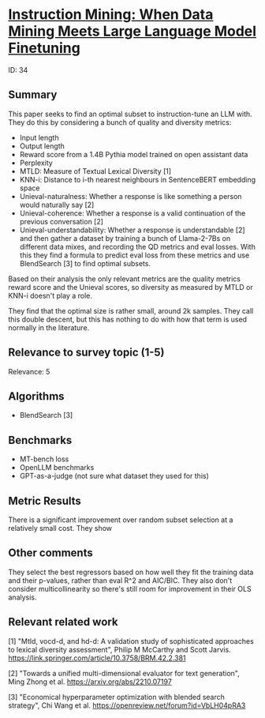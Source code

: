 # [Instruction Mining: When Data Mining Meets Large Language Model Finetuning](https://arxiv.org/abs/2307.06290)

ID: 34

## Summary

This paper seeks to find an optimal subset to instruction-tune an LLM with. They do this by considering a bunch of quality and diversity metrics:
- Input length
- Output length
- Reward score from a 1.4B Pythia model trained on open assistant data
- Perplexity
- MTLD: Measure of Textual Lexical Diversity [1]
- KNN-i: Distance to i-th nearest neighbours in SentenceBERT embedding space
- Unieval-naturalness: Whether a response is like something a person would naturally say [2]
- Unieval-coherence: Whether a response is a valid continuation of the previous conversation [2]
- Unieval-understandability: Whether a response is understandable [2]
and then gather a dataset by training a bunch of Llama-2-7Bs on different data mixes, and recording the QD metrics and eval losses. With this they find a formula to predict eval loss from these metrics and use BlendSearch [3] to find optimal subsets.

Based on their analysis the only relevant metrics are the quality metrics reward score and the Unieval scores, so diversity as measured by MTLD or KNN-i doesn't play a role.

They find that the optimal size is rather small, around 2k samples. They call this double descent, but this has nothing to do with how that term is used normally in the literature.

## Relevance to survey topic (1-5)

Relevance: 5

## Algorithms

- BlendSearch [3]

## Benchmarks

- MT-bench loss
- OpenLLM benchmarks
- GPT-as-a-judge (not sure what dataset they used for this)

## Metric Results

There is a significant improvement over random subset selection at a relatively small cost. They show

## Other comments

They select the best regressors based on how well they fit the training data and their p-values, rather than eval R^2 and AIC/BIC.
They also don't consider multicollinearity so there's still room for improvement in their OLS analysis.

## Relevant related work

[1] "Mtld, vocd-d, and hd-d: A validation study of sophisticated approaches to lexical diversity assessment", Philip M McCarthy and Scott Jarvis. https://link.springer.com/article/10.3758/BRM.42.2.381

[2] "Towards a unified multi-dimensional evaluator for text generation", Ming Zhong et al. https://arxiv.org/abs/2210.07197

[3] "Economical hyperparameter optimization with blended search strategy", Chi Wang et al. https://openreview.net/forum?id=VbLH04pRA3